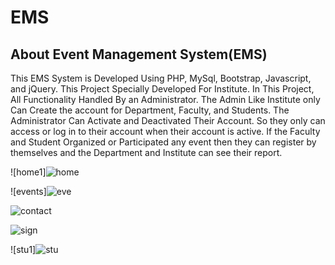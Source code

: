 # EMS

## About Event Management System(EMS)

This EMS System is Developed Using PHP, MySql, Bootstrap, Javascript, and jQuery.
    This Project Specially Developed For Institute.
    In This Project, All Functionality Handled By an Administrator.
    The Admin Like Institute only Can Create the account for Department, Faculty, and Students.
    The Administrator Can Activate and Deactivated Their Account.
    So they only can access or log in to their account when their account is active.
    If the Faculty and Student Organized or Participated any event then they can register by themselves and the Department and Institute can see their report.

![home1]![home](https://github.com/vsviji/EMS/assets/127862956/cc307877-2851-4e79-9d66-e318d9ced317)



![events]![eve](https://github.com/vsviji/EMS/assets/127862956/4dbe14c7-3972-4a31-af0a-4fef6e281b91)


![contact](https://github.com/vsviji/EMS/assets/127862956/132ab25b-fa75-41eb-8498-d6c4a6f7c4a5)

![sign](https://github.com/vsviji/EMS/assets/127862956/b7356126-19a0-4a0a-8492-a27b9466bbdc)

![stu1]![stu](https://github.com/vsviji/EMS/assets/127862956/10a47462-c17c-4776-b222-61f0ad72ddeb)


